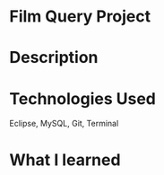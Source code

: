 # Film Query Project

# Description




# Technologies Used
Eclipse, MySQL, Git, Terminal

# What I learned


